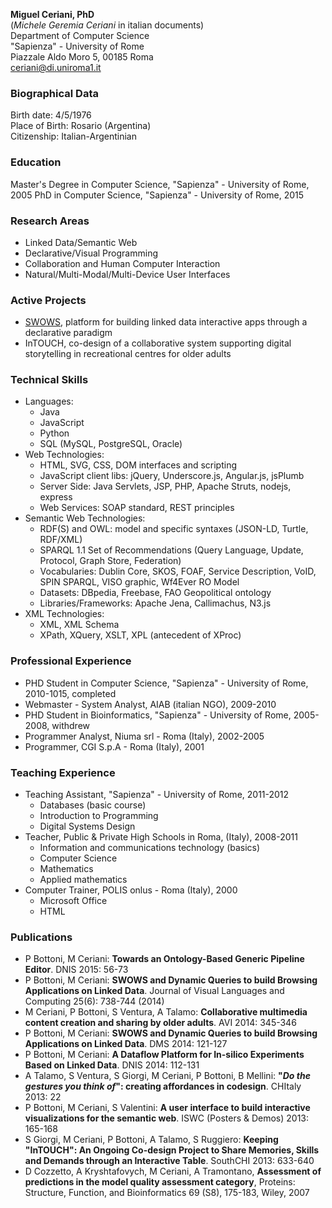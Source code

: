 __Miguel Ceriani, PhD__  
(_Michele Geremia Ceriani_ in italian documents)  
Department of Computer Science  
"Sapienza" - University of Rome  
Piazzale Aldo Moro 5, 00185 Roma  
ceriani@di.uniroma1.it

### Biographical Data ###
Birth date: 4/5/1976  
Place of Birth: Rosario (Argentina)  
Citizenship: Italian-Argentinian

### Education ###
Master's Degree in Computer Science, "Sapienza" - University of Rome, 2005
PhD in Computer Science, "Sapienza" - University of Rome, 2015

### Research Areas ###
* Linked Data/Semantic Web
* Declarative/Visual Programming
* Collaboration and Human Computer Interaction
* Natural/Multi-Modal/Multi-Device User Interfaces

### Active Projects ###
* [SWOWS](http://swows.org/), platform for building linked data interactive apps through a declarative paradigm
* InTOUCH, co-design of a collaborative system supporting digital storytelling in recreational centres for older adults

### Technical Skills ###
* Languages:
	* Java
	* JavaScript
	* Python
	* SQL (MySQL, PostgreSQL, Oracle)
* Web Technologies:
	* HTML, SVG, CSS, DOM interfaces and scripting
	* JavaScript client libs: jQuery, Underscore.js, Angular.js, jsPlumb
	* Server Side: Java Servlets, JSP, PHP, Apache Struts, nodejs, express
	* Web Services: SOAP standard, REST principles
* Semantic Web Technologies:
    * RDF(S) and OWL: model and specific syntaxes (JSON-LD, Turtle, RDF/XML)
	* SPARQL 1.1 Set of Recommendations (Query Language, Update, Protocol, Graph Store, Federation)
	* Vocabularies: Dublin Core, SKOS, FOAF, Service Description, VoID, SPIN SPARQL, VISO graphic, Wf4Ever RO Model
	* Datasets: DBpedia, Freebase, FAO Geopolitical ontology
	* Libraries/Frameworks: Apache Jena, Callimachus, N3.js
* XML Technologies:
	* XML, XML Schema
	* XPath, XQuery, XSLT, XPL (antecedent of XProc)

### Professional Experience ###
* PHD Student in Computer Science, "Sapienza" - University of Rome, 2010-1015, completed
* Webmaster - System Analyst, AIAB (italian NGO), 2009-2010
* PHD Student in Bioinformatics, "Sapienza" - University of Rome, 2005-2008, withdrew
* Programmer Analyst, Niuma srl - Roma (Italy), 2002-2005
* Programmer,  CGI S.p.A - Roma (Italy), 2001  

### Teaching Experience ###
* Teaching Assistant, "Sapienza" - University of Rome, 2011-2012
	* Databases (basic course)
	* Introduction to Programming
	* Digital Systems Design
* Teacher, Public & Private High Schools in Roma, (Italy), 2008-2011
	* Information and communications technology (basics)
	* Computer Science
	* Mathematics
	* Applied mathematics
* Computer Trainer, POLIS onlus - Roma (Italy), 2000
	* Microsoft Office
	* HTML

### Publications ###
* P Bottoni, M Ceriani:
  __Towards an Ontology-Based Generic Pipeline Editor__.
	DNIS 2015: 56-73
* P Bottoni, M Ceriani:
  __SWOWS and Dynamic Queries to build Browsing Applications on Linked Data__.
  Journal of Visual Languages and Computing 25(6): 738-744 (2014)
* M Ceriani, P Bottoni, S Ventura, A Talamo:
  __Collaborative multimedia content creation and sharing by older adults__.
  AVI 2014: 345-346
* P Bottoni, M Ceriani:
  __SWOWS and Dynamic Queries to build Browsing Applications on Linked Data__.
  DMS 2014: 121-127
* P Bottoni, M Ceriani:
  __A Dataflow Platform for In-silico Experiments Based on Linked Data__.
  DNIS 2014: 112-131
* A Talamo, S Ventura, S Giorgi, M Ceriani, P Bottoni, B Mellini:
  __"_Do the gestures you think of_": creating affordances in codesign__.
  CHItaly 2013: 22
* P Bottoni, M Ceriani, S Valentini:
  __A user interface to build interactive visualizations for the semantic web__.
  ISWC (Posters & Demos) 2013: 165-168
* S Giorgi, M Ceriani, P Bottoni, A Talamo, S Ruggiero:
  __Keeping "InTOUCH": An Ongoing Co-design Project to Share Memories, Skills and Demands through an Interactive Table__.
  SouthCHI 2013: 633-640
* D Cozzetto, A Kryshtafovych, M Ceriani, A Tramontano,
  __Assessment of predictions in the model quality assessment category__,
  Proteins: Structure, Function, and Bioinformatics 69 (S8), 175-183, Wiley, 2007
